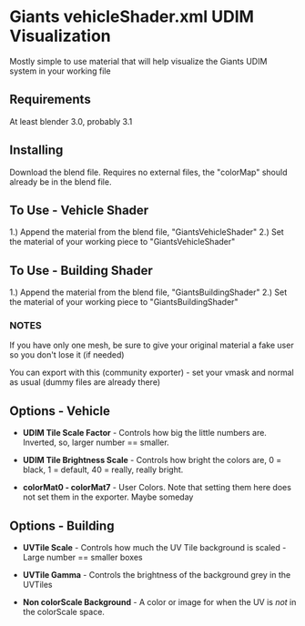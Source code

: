 # Giants vehicleShader.xml UDIM Visualization

Mostly simple to use material that will help visualize the Giants UDIM system in your working file

## Requirements

At least blender 3.0, probably 3.1

## Installing

Download the blend file.  Requires no external files, the "colorMap" should already be in the blend file.

## To Use - Vehicle Shader

1.) Append the material from the blend file, "GiantsVehicleShader"
2.) Set the material of your working piece to "GiantsVehicleShader"

## To Use - Building Shader

1.) Append the material from the blend file, "GiantsBuildingShader"
2.) Set the material of your working piece to "GiantsBuildingShader"

### NOTES

If you have only one mesh, be sure to give your original material a fake user so you don't lose it (if needed)

You can export with this (community exporter) - set your vmask and normal as usual (dummy files are already there)

## Options - Vehicle

* __UDIM Tile Scale Factor__ - Controls how big the little numbers are.  Inverted, so, larger number == smaller.

* __UDIM Tile Brightness Scale__ - Controls how bright the colors are, 0 = black, 1 = default, 40 = really, really bright.

* __colorMat0 - colorMat7__ - User Colors.  Note that setting them here does not set them in the exporter.  Maybe someday

## Options - Building

* __UVTile Scale__ - Controls how much the UV Tile background is scaled - Large number == smaller boxes

* __UVTile Gamma__ - Controls the brightness of the background grey in the UVTiles

* __Non colorScale Background__ - A color or image for when the UV is *not* in the colorScale space.
